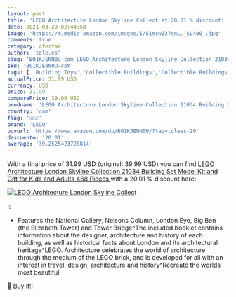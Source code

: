 ```yaml
---
layout: post
title: 'LEGO Architecture London Skyline Collect at 20.01 % discount'
date: 2021-03-29 02:44:58
image: 'https://m.media-amazon.com/images/I/51mcwZ37enL._SL400_.jpg'
comments: true
category: ofertas
author: 'tole.es'
slug: 'B01KJENN0U-com LEGO Architecture London Skyline Collection 21034...'
sku: 'B01KJENN0U-com'
tags: [ 'Building Toys','Collectible Buildings','Collectible Buildings & Accessories','Home & Kitchen','Home Décor Accents','Home Décor Products','Kitchen & Dining Features','Toy Stacking Block Sets','Toys & Games','lego', ]
actualPrice: 31.99 USD
currency: USD
price: 31.99
comparePrice: 39.99 USD
prodname: 'LEGO Architecture London Skyline Collection 21034 Building Set Model Kit and Gift for Kids and Adults  468 Pieces '
country: 'com'
flag: '🇺🇸'
brand: 'LEGO'
buyurl: 'https://www.amazon.com/dp/B01KJENN0U/?tag=tolees-20'
descuento: '20.01'
average: '39.2525423728814'
---
```


With a final price of 31.99 USD (original: 39.99 USD) you can find [LEGO Architecture London Skyline Collection 21034 Building Set Model Kit and Gift for Kids and Adults  468 Pieces ](https://www.amazon.com/dp/B01KJENN0U/?tag=tolees-20) with a  20.01 % discount here:

[![LEGO Architecture London Skyline Collect](https://m.media-amazon.com/images/I/51mcwZ37enL._SL400_.jpg)](https://www.amazon.com/dp/B01KJENN0U/?tag=tolees-20)

ℹ️:

- Features the National Gallery, Nelsons Column, London Eye, Big Ben (the Elizabeth Tower) and Tower Bridge^The included booklet contains information about the designer, architecture and history of each building, as well as historical facts about London and its architectural heritage^LEGO. Architecture celebrates the world of architecture through the medium of the LEGO brick, and is developed for all with an interest in travel, design, architecture and history^Recreate the worlds most beautiful

[🛒 Buy it!!](https://www.amazon.com/dp/B01KJENN0U/?tag=tolees-20)
